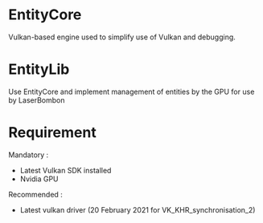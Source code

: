 # EntityCore
Vulkan-based engine used to simplify use of Vulkan and debugging.

# EntityLib
Use EntityCore and implement management of entities by the GPU for use by LaserBombon

# Requirement
Mandatory :
  - Latest Vulkan SDK installed
  - Nvidia GPU

Recommended :  
  - Latest vulkan driver (20 February 2021 for VK_KHR_synchronisation_2)
